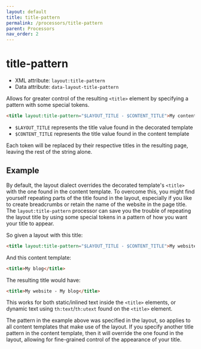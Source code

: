 ```yaml
---
layout: default
title: title-pattern
permalink: /processors/title-pattern
parent: Processors
nav_order: 2
---
```


title-pattern
=============

 - XML attribute: `layout:title-pattern`
 - Data attribute: `data-layout-title-pattern`

Allows for greater control of the resulting `<title>` element by specifying a
pattern with some special tokens.

```html
<title layout:title-pattern="$LAYOUT_TITLE - $CONTENT_TITLE">My content page</title>
```

 - `$LAYOUT_TITLE` represents the title value found in the decorated template
 - `$CONTENT_TITLE` represents the title value found in the content template

Each token will be replaced by their respective titles in the resulting page,
leaving the rest of the string alone.


Example
-------

By default, the layout dialect overrides the decorated template's `<title>` with
the one found in the content template.  To overcome this, you might find
yourself repeating parts of the title found in the layout, especially if you
like to create breadcrumbs or retain the name of the website in the page title.
The `layout:title-pattern` processor can save you the trouble of repeating the
layout title by using some special tokens in a pattern of how you want your
title to appear.

So given a layout with this title:

```html
<title layout:title-pattern="$LAYOUT_TITLE - $CONTENT_TITLE">My website</title>
```

And this content template:

```html
<title>My blog</title>
```

The resulting title would have:

```html
<title>My website - My blog</title>
```

This works for both static/inlined text inside the `<title>` elements, or
dynamic text using `th:text`/`th:utext` found on the `<title>` element.

The pattern in the example above was specified in the layout, so applies to all
content templates that make use of the layout.  If you specify another title
pattern in the content template, then it will override the one found in the
layout, allowing for fine-grained control of the appearance of your title.
